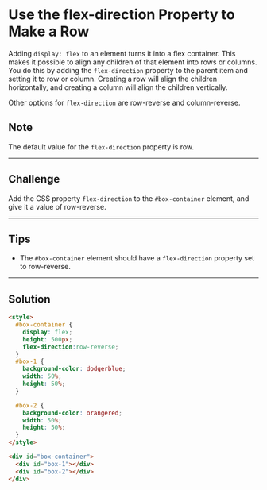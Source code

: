 # Use the flex-direction Property to Make a Row

Adding `display: flex` to an element turns it into a flex container. This makes it possible to align any children of that element into rows or columns. You do this by adding the `flex-direction` property to the parent item and setting it to row or column. Creating a row will align the children horizontally, and creating a column will align the children vertically.

Other options for `flex-direction` are row-reverse and column-reverse.

## Note

The default value for the `flex-direction` property is row.

---

## Challenge

Add the CSS property `flex-direction` to the `#box-container` element, and give it a value of row-reverse.

---

## Tips

- The `#box-container` element should have a `flex-direction` property set to row-reverse.

---

## Solution

```html
<style>
  #box-container {
    display: flex;
    height: 500px;
    flex-direction:row-reverse;
  }
  #box-1 {
    background-color: dodgerblue;
    width: 50%;
    height: 50%;
  }

  #box-2 {
    background-color: orangered;
    width: 50%;
    height: 50%;
  }
</style>

<div id="box-container">
  <div id="box-1"></div>
  <div id="box-2"></div>
</div>
```